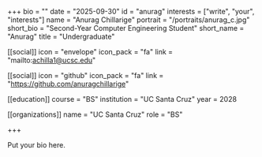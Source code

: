 +++
bio = ""
date = "2025-09-30"
id = "anurag"
interests = ["write", "your", "interests"]
name = "Anurag Chillarige"
portrait = "/portraits/anurag_c.jpg"
short_bio = "Second-Year Computer Engineering Student"
short_name = "Anurag"
title = "Undergraduate"

[[social]]
    icon = "envelope"
    icon_pack = "fa"
    link = "mailto:achilla1@ucsc.edu"

[[social]]
    icon = "github"
    icon_pack = "fa"
    link = "https://github.com/anuragchillarige"

[[education]]
    course = "BS"
    institution = "UC Santa Cruz"
    year = 2028
    
[[organizations]]
    name = "UC Santa Cruz"
    role = "BS"

+++

Put your bio here.
